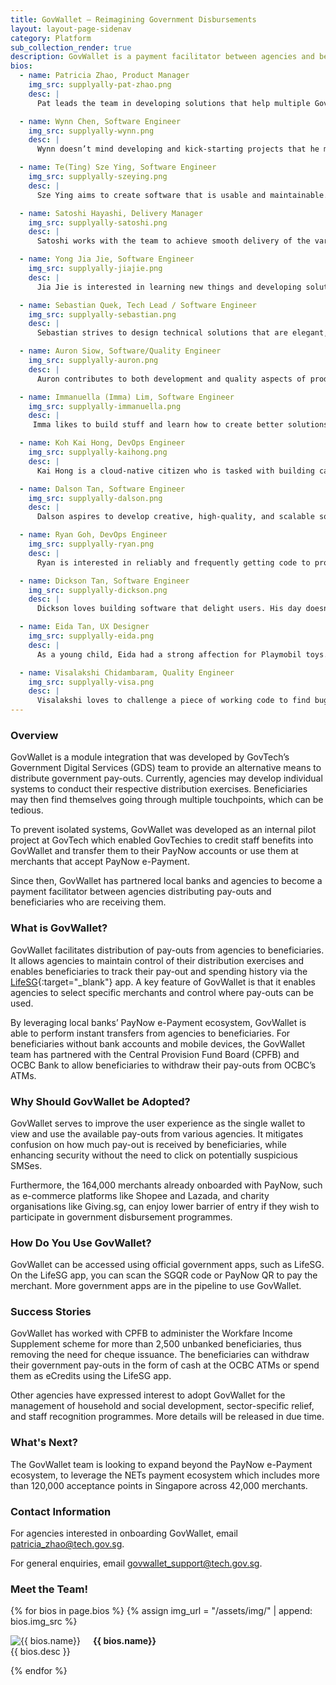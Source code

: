 ```yaml
---
title: GovWallet – Reimagining Government Disbursements
layout: layout-page-sidenav
category: Platform
sub_collection_render: true
description: GovWallet is a payment facilitator between agencies and beneficiaries.
bios:
  - name: Patricia Zhao, Product Manager
    img_src: supplyally-pat-zhao.png
    desc: |
      Pat leads the team in developing solutions that help multiple Government agencies and non-profit partners in their distribution programmes.

  - name: Wynn Chen, Software Engineer
    img_src: supplyally-wynn.png
    desc: |
      Wynn doesn’t mind developing and kick-starting projects that he might be unfamiliar with. He likes spending his time cafe hopping and reflecting.

  - name: Te(Ting) Sze Ying, Software Engineer
    img_src: supplyally-szeying.png
    desc: |
      Sze Ying aims to create software that is usable and maintainable. In her free time, she volunteers with various organisations to make education accessible.

  - name: Satoshi Hayashi, Delivery Manager
    img_src: supplyally-satoshi.png
    desc: |
      Satoshi works with the team to achieve smooth delivery of the various product rollouts.

  - name: Yong Jia Jie, Software Engineer
    img_src: supplyally-jiajie.png
    desc: |
      Jia Jie is interested in learning new things and developing solutions that are extensible and efficient. He is a lover of keyboards and keyboard-related items.

  - name: Sebastian Quek, Tech Lead / Software Engineer
    img_src: supplyally-sebastian.png
    desc: |
      Sebastian strives to design technical solutions that are elegant, scalable, maintainable, and satisfies the needs of citizens and Government agencies alike.

  - name: Auron Siow, Software/Quality Engineer
    img_src: supplyally-auron.png
    desc: |
      Auron contributes to both development and quality aspects of product building. He is able to switch between the two roles to help the team meet its goals.

  - name: Immanuella (Imma) Lim, Software Engineer
    img_src: supplyally-immanuella.png
    desc: |
     Imma likes to build stuff and learn how to create better solutions. She has a knack for teaching and is often seen sharing her knowledge with the team.

  - name: Koh Kai Hong, DevOps Engineer
    img_src: supplyally-kaihong.png
    desc: |
      Kai Hong is a cloud-native citizen who is tasked with building castles in the sky. He enjoys developing reliable and scalable solutions for smooth operations.

  - name: Dalson Tan, Software Engineer
    img_src: supplyally-dalson.png
    desc: |
      Dalson aspires to develop creative, high-quality, and scalable solutions to solve real-world problems. He enjoys working on projects that support social causes.

  - name: Ryan Goh, DevOps Engineer
    img_src: supplyally-ryan.png
    desc: |
      Ryan is interested in reliably and frequently getting code to product. He is also interested in using cloud infrastructure to build scalable and reliable systems.

  - name: Dickson Tan, Software Engineer
    img_src: supplyally-dickson.png
    desc: |
      Dickson loves building software that delight users. His day doesn't begin before his morning latte.

  - name: Eida Tan, UX Designer
    img_src: supplyally-eida.png
    desc: |
      As a young child, Eida had a strong affection for Playmobil toys. She would role-play with them in various settings, from immigration checkpoints to restaurants. These days she gets to facilitate and work with others to improve users’ experience across different touchpoints.

  - name: Visalakshi Chidambaram, Quality Engineer
    img_src: supplyally-visa.png
    desc: |
      Visalakshi loves to challenge a piece of working code to find bugs and crash the system before it reaches the end-user, so that they can have a smooth experience.
---
```


### Overview

GovWallet is a module integration that was developed by GovTech’s Government Digital Services (GDS) team to provide an alternative means to distribute government pay-outs. Currently, agencies may develop individual systems to conduct their respective distribution exercises. Beneficiaries may then find themselves going through multiple touchpoints, which can be tedious. 

To prevent isolated systems, GovWallet was developed as an internal pilot project at GovTech which enabled GovTechies to credit staff benefits into GovWallet and transfer them to their PayNow accounts or use them at merchants that accept PayNow e-Payment. 

Since then, GovWallet has partnered local banks and agencies to become a payment facilitator between agencies distributing pay-outs and beneficiaries who are receiving them.


### What is GovWallet?

GovWallet facilitates distribution of pay-outs from agencies to beneficiaries. It allows agencies to maintain control of their distribution exercises and enables beneficiaries to track their pay-out and spending history via the [LifeSG](https://www.life.gov.sg){:target="\_blank"} app. A key feature of GovWallet is that it enables agencies to select specific merchants and control where pay-outs can be used.

By leveraging local banks’ PayNow e-Payment ecosystem, GovWallet is able to perform instant transfers from agencies to beneficiaries. For beneficiaries without bank accounts and mobile devices, the GovWallet team has partnered with the Central Provision Fund Board (CPFB) and OCBC Bank to allow beneficiaries to withdraw their pay-outs from OCBC’s ATMs.

### Why Should GovWallet be Adopted?

GovWallet serves to improve the user experience as the single wallet to view and use the available pay-outs from various agencies. It mitigates confusion on how much pay-out is received by beneficiaries, while enhancing security without the need to click on potentially suspicious SMSes. 

Furthermore, the 164,000 merchants already onboarded with PayNow, such as e-commerce platforms like Shopee and Lazada, and charity organisations like Giving.sg, can enjoy lower barrier of entry if they wish to participate in government disbursement programmes.

### How Do You Use GovWallet?

GovWallet can be accessed using official government apps, such as LifeSG. On the LifeSG app, you can scan the SGQR code or PayNow QR to pay the merchant. More government apps are in the pipeline to use GovWallet.

### Success Stories

GovWallet has worked with CPFB to administer the Workfare Income Supplement scheme for more than 2,500 unbanked beneficiaries, thus removing the need for cheque issuance. The beneficiaries can withdraw their government pay-outs in the form of cash at the OCBC ATMs or spend them as eCredits using the LifeSG app.

Other agencies have expressed interest to adopt GovWallet for the management of household and social development, sector-specific relief, and staff recognition programmes. More details will be released in due time.

### What's Next?

The GovWallet team is looking to expand beyond the PayNow e-Payment ecosystem, to leverage the NETs payment ecosystem which includes more than 120,000 acceptance points in Singapore across 42,000 merchants.

### Contact Information

For agencies interested in onboarding GovWallet, email <patricia_zhao@tech.gov.sg>.

For general enquiries, email <govwallet_support@tech.gov.sg>.

### Meet the Team!

<div class="card-grid-container grid-25rem">
  {% for bios in page.bios %}
  {% assign img_url = "/assets/img/" | append: bios.img_src %}
  <div class="sgds-card">
    <div class="sgds-card-content">
      <img style="float: left; margin-right: 20px;" src="{{ img_url }}" alt="{{ bios.name}}">
      <p><strong>{{ bios.name}}</strong><br>
        {{ bios.desc }}
      </p>
    </div>
  </div>
  {% endfor %}  
</div>
